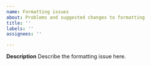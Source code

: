 ```yaml
---
name: Formatting issues
about: Problems and suggested changes to formatting
title: ''
labels: ''
assignees: ''

---
```


**Description**
Describe the formatting issue here.
